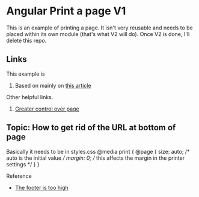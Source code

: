 # Angular Print a page V1

This is an example of printing a page. It isn't very reusable and needs to be placed within its own module (that's what V2 will do).  Once V2 is done, I'll delete this repo.

## Links
This example is 
1. Based on mainly on [this article](https://medium.com/@Idan_Co/angular-print-service-290651c721f9)

Other helpful links.
1. [Greater control over page](https://www.w3.org/TR/1998/REC-CSS2-19980512/page.html)

## Topic: How to get rid of the URL at bottom of page
Basically it needs to be in styles.css
@media print {
  @page {
    size: auto;   /* auto is the initial value */
    margin: 0;  /* this affects the margin in the printer settings */
  }
}

Reference
- [The footer is too high](https://medium.com/@zerox/keep-that-damn-footer-at-the-bottom-c7a921cb9551)


